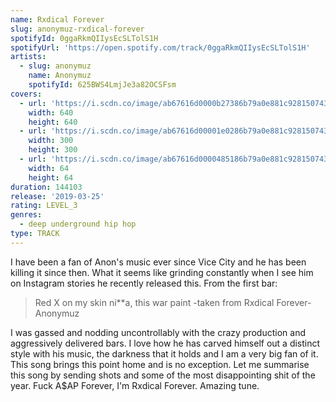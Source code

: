 ```yaml
---
name: Rxdical Forever
slug: anonymuz-rxdical-forever
spotifyId: 0ggaRkmQIIysEcSLTolS1H
spotifyUrl: 'https://open.spotify.com/track/0ggaRkmQIIysEcSLTolS1H'
artists:
  - slug: anonymuz
    name: Anonymuz
    spotifyId: 625BWS4LmjJe3a82OCSFsm
covers:
  - url: 'https://i.scdn.co/image/ab67616d0000b27386b79a0e881c9281507430ab'
    width: 640
    height: 640
  - url: 'https://i.scdn.co/image/ab67616d00001e0286b79a0e881c9281507430ab'
    width: 300
    height: 300
  - url: 'https://i.scdn.co/image/ab67616d0000485186b79a0e881c9281507430ab'
    width: 64
    height: 64
duration: 144103
release: '2019-03-25'
rating: LEVEL_3
genres:
  - deep underground hip hop
type: TRACK
---
```

I have been a fan of Anon's music ever since Vice City and he has been killing it since then.
What it seems like grinding constantly when I see him on Instagram stories he recently released
this. From the first bar:

> Red X on my skin ni**a, this war paint
-taken from Rxdical Forever- Anonymuz

I was gassed and nodding uncontrollably with the crazy production and aggressively delivered
bars. I love how he has carved himself out a distinct style with his music, the darkness
that it holds and I am a very big fan of it. This song brings this point home and is no
exception. Let me summarise this song by sending shots and some of the most disappointing
shit of the year. Fuck A$AP Forever, I'm Rxdical Forever. Amazing tune.

